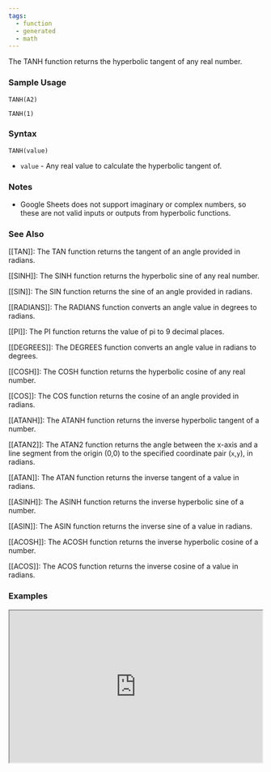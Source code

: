 ```yaml
---
tags:
  - function
  - generated
  - math
---
```


The TANH function returns the hyperbolic tangent of any real number.

### Sample Usage

`TANH(A2)`

`TANH(1)`

### Syntax

`TANH(value)`

* `value` - Any real value to calculate the hyperbolic tangent of.

### Notes

* Google Sheets does not support imaginary or complex numbers, so these are not valid inputs or outputs from hyperbolic functions.

### See Also

[[TAN]]: The TAN function returns the tangent of an angle provided in radians.

[[SINH]]: The SINH function returns the hyperbolic sine of any real number.

[[SIN]]: The SIN function returns the sine of an angle provided in radians.

[[RADIANS]]: The RADIANS function converts an angle value in degrees to radians.

[[PI]]: The PI function returns the value of pi to 9 decimal places.

[[DEGREES]]: The DEGREES function converts an angle value in radians to degrees.

[[COSH]]: The COSH function returns the hyperbolic cosine of any real number.

[[COS]]: The COS function returns the cosine of an angle provided in radians.

[[ATANH]]: The ATANH function returns the inverse hyperbolic tangent of a number.

[[ATAN2]]: The ATAN2 function returns the angle between the x-axis and a line segment from the origin (0,0) to the specified coordinate pair (`x`,`y`), in radians.

[[ATAN]]: The ATAN function returns the inverse tangent of a value in radians.

[[ASINH]]: The ASINH function returns the inverse hyperbolic sine of a number.

[[ASIN]]: The ASIN function returns the inverse sine of a value in radians.

[[ACOSH]]: The ACOSH function returns the inverse hyperbolic cosine of a number.

[[ACOS]]: The ACOS function returns the inverse cosine of a value in radians.

### Examples

<iframe height="300" src="https://docs.google.com/spreadsheet/pub?key=0As3tAuweYU9QdFNlSzVKbVIwNENZRnJsT2xjazBCTEE&amp;output=html" width="500"></iframe>